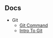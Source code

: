 
## Docs
  * Git
    * [Git Command](docs/git/git_command.ipynb)
    * [Intro To Git](docs/git/intro_to_git.ipynb)
